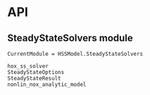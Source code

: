 # API

## SteadyStateSolvers module

```@meta
CurrentModule = HSSModel.SteadyStateSolvers
```

```@docs
hox_ss_solver
SteadyStateOptions
SteadyStateResult
nonlin_nox_analytic_model
```
